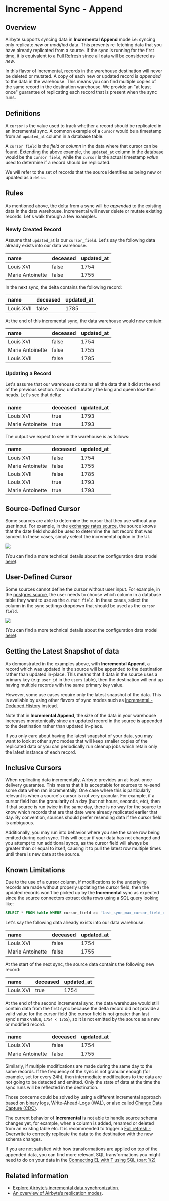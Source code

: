 # Incremental Sync - Append

## Overview

Airbyte supports syncing data in **Incremental Append** mode i.e: syncing only replicate _new_ or _modified_ data. This prevents re-fetching data that you have already replicated from a source. If the sync is running for the first time, it is equivalent to a [Full Refresh](full-refresh-append.md) since all data will be considered as _new_.

In this flavor of incremental, records in the warehouse destination will never be deleted or mutated. A copy of each new or updated record is _appended_ to the data in the warehouse. This means you can find multiple copies of the same record in the destination warehouse. We provide an "at least once" guarantee of replicating each record that is present when the sync runs.

## Definitions

A `cursor` is the value used to track whether a record should be replicated in an incremental sync. A common example of a `cursor` would be a timestamp from an `updated_at` column in a database table.

A `cursor field` is the _field_ or _column_ in the data where that cursor can be found. Extending the above example, the `updated_at` column in the database would be the `cursor field`, while the `cursor` is the actual timestamp _value_ used to determine if a record should be replicated.

We will refer to the set of records that the source identifies as being new or updated as a `delta`.

## Rules

As mentioned above, the delta from a sync will be _appended_ to the existing data in the data warehouse. Incremental will never delete or mutate existing records. Let's walk through a few examples.

### Newly Created Record

Assume that `updated_at` is our `cursor_field`. Let's say the following data already exists into our data warehouse.

| name             | deceased | updated_at |
| :--------------- | :------- | :--------- |
| Louis XVI        | false    | 1754       |
| Marie Antoinette | false    | 1755       |

In the next sync, the delta contains the following record:

| name       | deceased | updated_at |
| :--------- | :------- | :--------- |
| Louis XVII | false    | 1785       |

At the end of this incremental sync, the data warehouse would now contain:

| name             | deceased | updated_at |
| :--------------- | :------- | :--------- |
| Louis XVI        | false    | 1754       |
| Marie Antoinette | false    | 1755       |
| Louis XVII       | false    | 1785       |

### Updating a Record

Let's assume that our warehouse contains all the data that it did at the end of the previous section. Now, unfortunately the king and queen lose their heads. Let's see that delta:

| name             | deceased | updated_at |
| :--------------- | :------- | :--------- |
| Louis XVI        | true     | 1793       |
| Marie Antoinette | true     | 1793       |

The output we expect to see in the warehouse is as follows:

| name             | deceased | updated_at |
| :--------------- | :------- | :--------- |
| Louis XVI        | false    | 1754       |
| Marie Antoinette | false    | 1755       |
| Louis XVII       | false    | 1785       |
| Louis XVI        | true     | 1793       |
| Marie Antoinette | true     | 1793       |

## Source-Defined Cursor

Some sources are able to determine the cursor that they use without any user input. For example, in the [exchange rates source](../../integrations/sources/exchange-rates.md), the source knows that the date field should be used to determine the last record that was synced. In these cases, simply select the incremental option in the UI.

![](../../.gitbook/assets/incremental_source_defined.png)

\(You can find a more technical details about the configuration data model [here](../airbyte-protocol.md#catalog)\).

## User-Defined Cursor

Some sources cannot define the cursor without user input. For example, in the [postgres source](../../integrations/sources/postgres.md), the user needs to choose which column in a database table they want to use as the `cursor field`. In these cases, select the column in the sync settings dropdown that should be used as the `cursor field`.

![](../../.gitbook/assets/incremental_user_defined.png)

\(You can find a more technical details about the configuration data model [here](../airbyte-protocol.md#catalog)\).

## Getting the Latest Snapshot of data

As demonstrated in the examples above, with **Incremental Append,** a record which was updated in the source will be appended to the destination rather than updated in-place. This means that if data in the source uses a primary key \(e.g: `user_id` in the `users` table\), then the destination will end up having multiple records with the same primary key value.

However, some use cases require only the latest snapshot of the data. This is available by using other flavors of sync modes such as [Incremental - Deduped History](incremental-deduped-history.md) instead.

Note that in **Incremental Append**, the size of the data in your warehouse increases monotonically since an updated record in the source is appended to the destination rather than updated in-place.

If you only care about having the latest snapshot of your data, you may want to look at other sync modes that will keep smaller copies of the replicated data or you can periodically run cleanup jobs which retain only the latest instance of each record.

## Inclusive Cursors

When replicating data incrementally, Airbyte provides an at-least-once delivery guarantee. This means that it is acceptable for sources to re-send some data when ran incrementally. One case where this is particularly relevant is when a source's cursor is not very granular. For example, if a cursor field has the granularity of a day \(but not hours, seconds, etc\), then if that source is run twice in the same day, there is no way for the source to know which records that are that date were already replicated earlier that day. By convention, sources should prefer resending data if the cursor field is ambiguous.

Additionally, you may run into behavior where you see the same row being emitted during each sync. This will occur if your data has not changed and you attempt to run additional syncs, as the cursor field will always be greater than or equal to itself, causing it to pull the latest row multiple times until there is new data at the source.

## Known Limitations

Due to the use of a cursor column, if modifications to the underlying records are made without properly updating the cursor field, then the updated records won't be picked up by the **Incremental** sync as expected since the source connectors extract delta rows using a SQL query looking like:

```sql
SELECT * FROM table WHERE cursor_field >= 'last_sync_max_cursor_field_value'
```

Let's say the following data already exists into our data warehouse.

| name             | deceased | updated_at |
| :--------------- | :------- | :--------- |
| Louis XVI        | false    | 1754       |
| Marie Antoinette | false    | 1755       |

At the start of the next sync, the source data contains the following new record:

| name      | deceased | updated_at |
| :-------- | :------- | :--------- |
| Louis XVI | true     | 1754       |

At the end of the second incremental sync, the data warehouse would still contain data from the first sync because the delta record did not provide a valid value for the cursor field \(the cursor field is not greater than last sync's max value, `1754 < 1755`\), so it is not emitted by the source as a new or modified record.

| name             | deceased | updated_at |
| :--------------- | :------- | :--------- |
| Louis XVI        | false    | 1754       |
| Marie Antoinette | false    | 1755       |

Similarly, if multiple modifications are made during the same day to the same records. If the frequency of the sync is not granular enough \(for example, set for every 24h\), then intermediate modifications to the data are not going to be detected and emitted. Only the state of data at the time the sync runs will be reflected in the destination.

Those concerns could be solved by using a different incremental approach based on binary logs, Write-Ahead-Logs \(WAL\), or also called [Change Data Capture \(CDC\)](../cdc.md).

The current behavior of **Incremental** is not able to handle source schema changes yet, for example, when a column is added, renamed or deleted from an existing table etc. It is recommended to trigger a [Full refresh - Overwrite](full-refresh-overwrite.md) to correctly replicate the data to the destination with the new schema changes.

If you are not satisfied with how transformations are applied on top of the appended data, you can find more relevant SQL transformations you might need to do on your data in the [Connecting EL with T using SQL \(part 1/2\)](incremental-append.md)

## Related information

- [Explore Airbyte’s incremental data synchronization](https://airbyte.com/tutorials/incremental-data-synchronization).
- [An overview of Airbyte’s replication modes](https://airbyte.com/blog/understanding-data-replication-modes).
